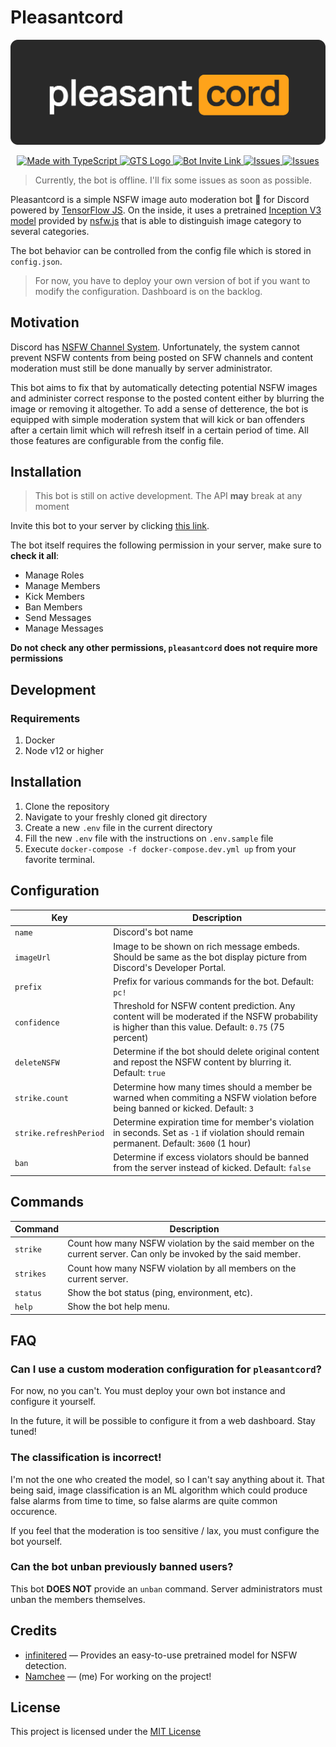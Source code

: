 # Pleasantcord

<p align="center">
  <img src="docs/banner.png" title="Pleasantcord" alt="Pleasantcord Banner" />
</p>

<p align="center">
  <a href="http://www.typescriptlang.org/">
    <img src="https://img.shields.io/badge/%3C%2F%3E-TypeScript-%230074c1.svg" title="TypeScript" alt="Made with TypeScript" />
  </a>
  <a href="https://github.com/google/gts">
    <img src="https://img.shields.io/badge/code%20style-google-blueviolet.svg" title="CodeStyle: Google" alt="GTS Logo" />
  </a>
  <a href="https://discord.com/api/oauth2/authorize?client_id=750668307555942482&permissions=268445718&scope=bot">
    <img src="https://img.shields.io/badge/Discord-Invite-blue" title="Bot Invite Link" alt="Bot Invite Link" />
  </a>
  <a href="https://github.com/Namchee/pleasantcord/issues">
    <img src="https://img.shields.io/github/issues/namchee/pleasantcord" title="Issues" alt="Issues" />
  </a>
  <a href="https://github.com/Namchee/pleasantcord/blob/master/LICENSE">
    <img src="https://img.shields.io/github/license/namchee/pleasantcord" title="Issues" alt="Issues" />
  </a>
</p>

> Currently, the bot is offline. I'll fix some issues as soon as possible.

Pleasantcord is a simple NSFW image auto moderation bot 🤖 for Discord powered by [TensorFlow JS](https://www.npmjs.com/package/@tensorflow/tfjs-node). On the inside, it uses a pretrained [Inception V3 model](https://keras.io/api/applications/inceptionv3/) provided by [nsfw.js](https://github.com/infinitered/nsfwjs) that is able to distinguish image category to several categories.

The bot behavior can be controlled from the config file which is stored in `config.json`.

> For now, you have to deploy your own version of bot if you want to modify the configuration. Dashboard is on the backlog.

## Motivation

Discord has [NSFW Channel System](https://support.discord.com/hc/en-us/articles/115000084051-NSFW-Channels-and-Content). Unfortunately, the system cannot prevent NSFW contents from being posted on SFW channels and content moderation must still be done manually by server administrator.

This bot aims to fix that by automatically detecting potential NSFW images and administer correct response to the posted content either by blurring the image or removing it altogether. To add a sense of detterence, the bot is equipped with simple moderation system that will kick or ban offenders after a certain limit which will refresh itself in a certain period of time. All those features are configurable from the config file.

## Installation

> This bot is still on active development. The API **may** break at any moment

Invite this bot to your server by clicking [this link](https://discord.com/api/oauth2/authorize?client_id=750668307555942482&permissions=268445718&scope=bot).

The bot itself requires the following permission in your server, make sure to **check it all**:

- Manage Roles
- Manage Members
- Kick Members
- Ban Members
- Send Messages
- Manage Messages

**Do not check any other permissions, `pleasantcord` does not require more permissions**
## Development

### Requirements

1. Docker
2. Node v12 or higher

## Installation

1. Clone the repository
2. Navigate to your freshly cloned git directory
3. Create a new `.env` file in the current directory
4. Fill the new `.env` file with the instructions on `.env.sample` file
5. Execute `docker-compose -f docker-compose.dev.yml up` from your favorite terminal.

## Configuration

Key | Description
--- | -----------
`name` | Discord's bot name
`imageUrl` | Image to be shown on rich message embeds. Should be same as the bot display picture from Discord's Developer Portal.
`prefix` | Prefix for various commands for the bot. Default: `pc!`
`confidence` | Threshold for NSFW content prediction. Any content will be moderated if the NSFW probability is higher than this value. Default: `0.75` (75 percent)
`deleteNSFW` | Determine if the bot should delete original content and repost the NSFW content by blurring it. Default: `true`
`strike.count` | Determine how many times should a member be warned when commiting a NSFW violation before being banned or kicked. Default: `3`
`strike.refreshPeriod` | Determine expiration time for member's violation in seconds. Set as `-1` if violation should remain permanent. Default: `3600` (1 hour)
`ban` | Determine if excess violators should be banned from the server instead of kicked. Default: `false`
## Commands

Command | Description
------- | -----------
`strike` | Count how many NSFW violation by the said member on the current server. Can only be invoked by the said member.
`strikes` | Count how many NSFW violation by all members on the current server.
`status` | Show the bot status (ping, environment, etc).
`help` | Show the bot help menu.

## FAQ

### Can I use a custom moderation configuration for `pleasantcord`?

For now, no you can't. You must deploy your own bot instance and configure it yourself.

In the future, it will be possible to configure it from a web dashboard. Stay tuned!

### The classification is incorrect!

I'm not the one who created the model, so I can't say anything about it. That being said, image classification is an ML algorithm which could produce false alarms from time to time, so false alarms are quite common occurence.

If you feel that the moderation is too sensitive / lax, you must configure the bot yourself.

### Can the bot unban previously banned users?

This bot **DOES NOT** provide an `unban` command. Server administrators must unban the members themselves.
## Credits

- [infinitered](https://github.com/infinitered) — Provides an easy-to-use pretrained model for NSFW detection.
- [Namchee](https://github.com/Namchee/pleasantcord) — (me) For working on the project!
## License

This project is licensed under the [MIT License](LICENSE)
